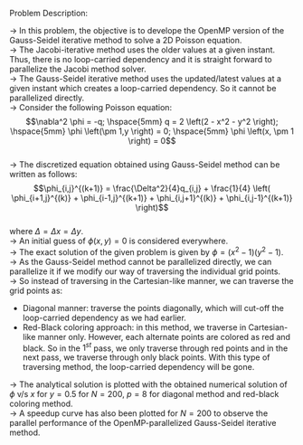 Problem Description:  

-> In this problem, the objective is to develope the OpenMP version of the Gauss-Seidel iterative method to solve a 2D Poisson equation.  
-> The Jacobi-iterative method uses the older values at a given instant. Thus, there is no loop-carried dependency and it is straight forward to parallelize the Jacobi method solver.  
-> The Gauss-Seidel iterative method uses the updated/latest values at a given instant which creates a loop-carried dependency. So it cannot be parallelized directly.  
-> Consider the following Poisson equation:  
$$\nabla^2 \phi = -q; \hspace{5mm} q = 2 \left(2 - x^2 - y^2 \right); \hspace{5mm} \phi \left(\pm 1,y \right) = 0; \hspace{5mm} \phi \left(x, \pm 1 \right) = 0$$  
-> The discretized equation obtained using Gauss-Seidel method can be written as follows:  
$$\phi_{i,j}^{(k+1)} = \frac{\Delta^2}{4}q_{i,j} + \frac{1}{4} \left( \phi_{i+1,j}^{(k)} + \phi_{i-1,j}^{(k+1)} + \phi_{i,j+1}^{(k)} + \phi_{i,j-1}^{(k+1)} \right)$$  
where $\Delta = \Delta x = \Delta y$.  
-> An initial guess of $\phi(x, y) = 0$ is considered everywhere.  
-> The exact solution of the given problem is given by $\phi = (x^2-1)(y^2-1)$.  
-> As the Gauss-Seidel method cannot be parallelized directly, we can parallelize it if we modify our way of traversing the individual grid points.  
-> So instead of traversing in the Cartesian-like manner, we can traverse the grid points as:  
- Diagonal manner: traverse the points diagonally, which will cut-off the loop-carried dependency as we had earlier.  
- Red-Black coloring approach: in this method, we traverse in Cartesian-like manner only. However, each alternate points are colored as red and black. So in the $1^{st}$ pass, we only traverse through red points and in the next pass, we traverse through only black points. With this type of traversing method, the loop-carried dependency will be gone.  

-> The analytical solution is plotted with the obtained numerical solution of $\phi$ v/s $x$ for $y=0.5$ for $N=200$, $p=8$ for diagonal method and red-black coloring method.  
-> A speedup curve has also been plotted for $N=200$ to observe the parallel performance of the OpenMP-parallelized Gauss-Seidel iterative method.  
